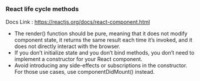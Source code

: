 ### React life cycle methods

Docs Link : https://reactjs.org/docs/react-component.html

- The render() function should be pure, meaning that it does not modify component state, it returns the same result each time it’s invoked, and it does not directly interact with the browser.
- If you don’t initialize state and you don’t bind methods, you don’t need to implement a constructor for your React component.
- Avoid introducing any side-effects or subscriptions in the constructor. For those use cases, use componentDidMount() instead.

